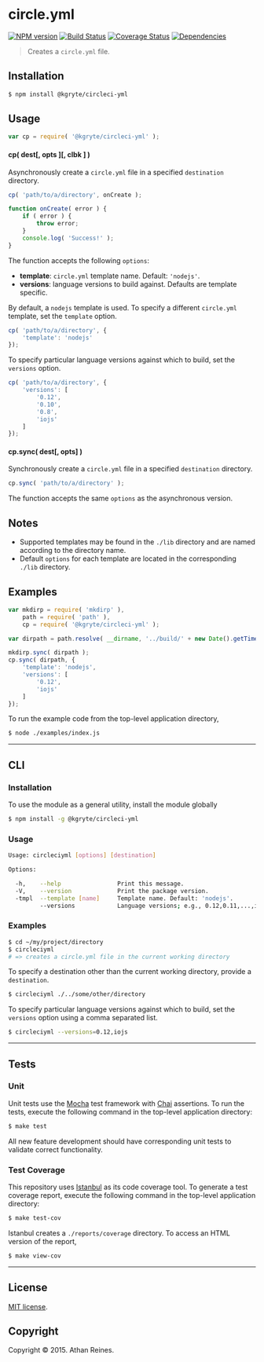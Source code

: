 circle.yml
=========
[![NPM version][npm-image]][npm-url] [![Build Status][travis-image]][travis-url] [![Coverage Status][codecov-image]][codecov-url] [![Dependencies][dependencies-image]][dependencies-url]

> Creates a `circle.yml` file.


## Installation

``` bash
$ npm install @kgryte/circleci-yml
```


## Usage

``` javascript
var cp = require( '@kgryte/circleci-yml' );
```

#### cp( dest[, opts ][, clbk ] )

Asynchronously create a `circle.yml` file in a specified `destination` directory.

``` javascript
cp( 'path/to/a/directory', onCreate );

function onCreate( error ) {
	if ( error ) {
		throw error;
	}
	console.log( 'Success!' );
}
```

The function accepts the following `options`:
*	__template__: `circle.yml` template name. Default: `'nodejs'`.
*	__versions__: language versions to build against. Defaults are template specific.

By default, a `nodejs` template is used. To specify a different `circle.yml` template, set the `template` option.

``` javascript
cp( 'path/to/a/directory', {
	'template': 'nodejs'
});
```

To specify particular language versions against which to build, set the `versions` option.

``` javascript
cp( 'path/to/a/directory', {
	'versions': [
		'0.12',
		'0.10',
		'0.8',
		'iojs'
	]
});
```



#### cp.sync( dest[, opts] )

Synchronously create a `circle.yml` file in a specified `destination` directory.

``` javascript
cp.sync( 'path/to/a/directory' );
```

The function accepts the same `options` as the asynchronous version.


## Notes

* 	Supported templates may be found in the `./lib` directory and are named according to the directory name.
*	Default `options` for each template are located in the corresponding `./lib` directory.


## Examples

``` javascript
var mkdirp = require( 'mkdirp' ),
	path = require( 'path' ),
	cp = require( '@kgryte/circleci-yml' );

var dirpath = path.resolve( __dirname, '../build/' + new Date().getTime() );

mkdirp.sync( dirpath );
cp.sync( dirpath, {
	'template': 'nodejs',
	'versions': [
		'0.12',
		'iojs'
	]
});
```

To run the example code from the top-level application directory,

``` bash
$ node ./examples/index.js
```

---
## CLI


### Installation

To use the module as a general utility, install the module globally

``` bash
$ npm install -g @kgryte/circleci-yml
```


### Usage

``` bash
Usage: circleciyml [options] [destination]

Options:

  -h,    --help                Print this message.
  -V,    --version             Print the package version.
  -tmpl  --template [name]     Template name. Default: 'nodejs'.
         --versions            Language versions; e.g., 0.12,0.11,...,iojs.
```


### Examples

``` bash
$ cd ~/my/project/directory
$ circleciyml
# => creates a circle.yml file in the current working directory
```

To specify a destination other than the current working directory, provide a `destination`.

``` bash
$ circleciyml ./../some/other/directory
```

To specify particular language versions against which to build, set the `versions` option using a comma separated list.

``` bash
$ circleciyml --versions=0.12,iojs
```



---
## Tests

### Unit

Unit tests use the [Mocha](http://mochajs.org/) test framework with [Chai](http://chaijs.com) assertions. To run the tests, execute the following command in the top-level application directory:

``` bash
$ make test
```

All new feature development should have corresponding unit tests to validate correct functionality.


### Test Coverage

This repository uses [Istanbul](https://github.com/gotwarlost/istanbul) as its code coverage tool. To generate a test coverage report, execute the following command in the top-level application directory:

``` bash
$ make test-cov
```

Istanbul creates a `./reports/coverage` directory. To access an HTML version of the report,

``` bash
$ make view-cov
```


---
## License

[MIT license](http://opensource.org/licenses/MIT).


## Copyright

Copyright &copy; 2015. Athan Reines.


[npm-image]: http://img.shields.io/npm/v/@kgryte/circleci-yml.svg
[npm-url]: https://npmjs.org/package/@kgryte/circleci-yml

[travis-image]: http://img.shields.io/travis/kgryte/circleci-yml/master.svg
[travis-url]: https://travis-ci.org/kgryte/circleci-yml

[codecov-image]: https://img.shields.io/codecov/c/github/kgryte/circleci-yml/master.svg
[codecov-url]: https://codecov.io/github/kgryte/circleci-yml?branch=master

[dependencies-image]: http://img.shields.io/david/kgryte/circleci-yml.svg
[dependencies-url]: https://david-dm.org/kgryte/circleci-yml

[dev-dependencies-image]: http://img.shields.io/david/dev/kgryte/circleci-yml.svg
[dev-dependencies-url]: https://david-dm.org/dev/kgryte/circleci-yml

[github-issues-image]: http://img.shields.io/github/issues/kgryte/circleci-yml.svg
[github-issues-url]: https://github.com/kgryte/circleci-yml/issues
